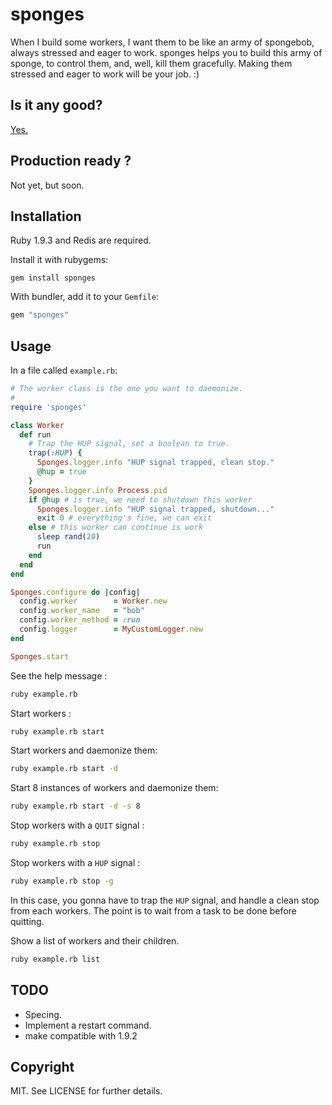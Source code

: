 # sponges

When I build some workers, I want them to be like an army of spongebob, always
stressed and eager to work. sponges helps you to build this army of sponge, to
control them, and, well, kill them gracefully. Making them stressed and eager
to work will be your job. :)

## Is it any good?

[Yes.](http://news.ycombinator.com/item?id=3067434)

## Production ready ?

Not yet, but soon.

## Installation

Ruby 1.9.3 and Redis are required.

Install it with rubygems:

    gem install sponges

With bundler, add it to your `Gemfile`:

``` ruby
gem "sponges"
```

## Usage
In a file called `example.rb`:

``` ruby
# The worker class is the one you want to daemonize.
#
require 'sponges'

class Worker
  def run
    # Trap the HUP signal, set a boolean to true.
    trap(:HUP) {
      Sponges.logger.info "HUP signal trapped, clean stop."
      @hup = true
    }
    Sponges.logger.info Process.pid
    if @hup # is true, we need to shutdown this worker
      Sponges.logger.info "HUP signal trapped, shutdown..."
      exit 0 # everything's fine, we can exit
    else # this worker can continue is work
      sleep rand(20)
      run
    end
  end
end

Sponges.configure do |config|
  config.worker        = Worker.new
  config.worker_name   = "bob"
  config.worker_method = :run
  config.logger        = MyCustomLogger.new
end

Sponges.start
```
See the help message :
``` bash
ruby example.rb
```

Start workers :
``` bash
ruby example.rb start
```

Start workers and daemonize them:
``` bash
ruby example.rb start -d
```

Start 8 instances of workers and daemonize them:
``` bash
ruby example.rb start -d -s 8
```

Stop workers with a `QUIT` signal :
``` bash
ruby example.rb stop
```

Stop workers with a `HUP` signal :
``` bash
ruby example.rb stop -g
```
In this case, you gonna have to trap the `HUP` signal, and handle a clean stop
from each workers. The point is to wait from a task to be done before quitting.

Show a list of workers and their children.
``` bash
ruby example.rb list
```

## TODO

* Specing.
* Implement a restart command.
* make compatible with 1.9.2

## Copyright

MIT. See LICENSE for further details.
